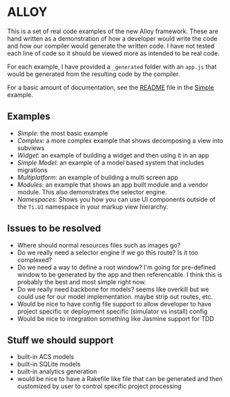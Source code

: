 ALLOY
=====

This is a set of real code examples of the new Alloy framework.  These are hand written as a demonstration of how a developer would write the code and how our compiler would generate the written code. I have not tested each line of code so it should be viewed more as intended to be real code.

For each example, I have provided a `_generated` folder with an `app.js` that would be generated from the resulting code by the compiler.

For a basic amount of documentation, see the [README](https://github.com/appcelerator/alloy/blob/master/simple/README.md) file in the [Simple](https://github.com/appcelerator/alloy_examples/blob/master/simple) example.

Examples
--------

- *Simple*: the most basic example 
- *Complex*: a more complex example that shows decomposing a view into subviews
- *Widget*: an example of building a widget and then using it in an app
- *Simple Model*: an example of a model based system that includes migrations
- *Multiplatform*: an example of building a multi screen app
- *Modules*: an example that shows an app built module and a vendor module. This also demonstrates the selector engine.
- *Namespaces*: Shows you how you can use UI components outside of the `Ti.UI` namespace in your markup view hierarchy.


Issues to be resolved
----------------------

- Where should normal resources files such as images go?
- Do we really need a selector engine if we go this route? Is it too complexed?
- Do we need a way to define a root window? I'm going for pre-defined window to be generated by the app and then referencable. I think this is probably the best and most simple right now.
- Do we really need backbone for models? seems like overkill but we could use for our model implementation. maybe strip out routes, etc.
- Would be nice to have config file support to allow developer to have project specific or deployment specific (simulator vs install) config
- Would be nice to integration something like Jasmine support for TDD


Stuff we should support
-----------------------

- built-in ACS models
- built-in SQLite models
- built-in analytics generation
- would be nice to have a Rakefile like file that can be generated and then customized by user to control specific project processing

